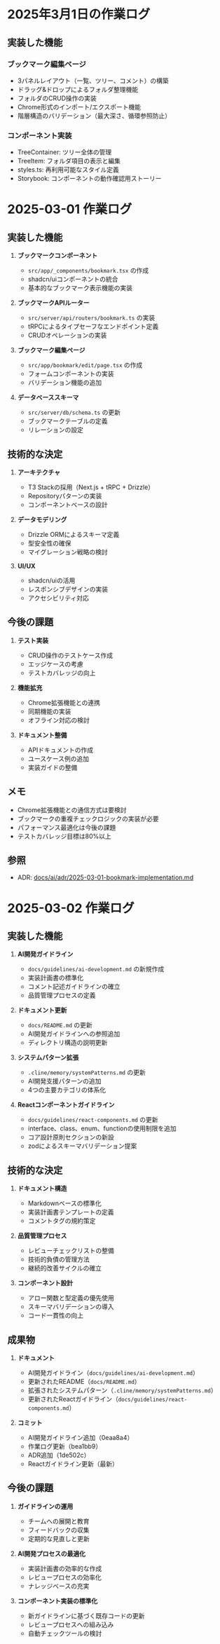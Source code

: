 # 2025年3月1日の作業ログ

## 実装した機能

### ブックマーク編集ページ
- 3パネルレイアウト（一覧、ツリー、コメント）の構築
- ドラッグ&ドロップによるフォルダ整理機能
- フォルダのCRUD操作の実装 
- Chrome形式のインポート/エクスポート機能
- 階層構造のバリデーション（最大深さ、循環参照防止）

### コンポーネント実装
- TreeContainer: ツリー全体の管理
- TreeItem: フォルダ項目の表示と編集
- styles.ts: 再利用可能なスタイル定義
- Storybook: コンポーネントの動作確認用ストーリー

# 2025-03-01 作業ログ

## 実装した機能

1. **ブックマークコンポーネント**

   - `src/app/_components/bookmark.tsx` の作成
   - shadcn/uiコンポーネントの統合
   - 基本的なブックマーク表示機能の実装

2. **ブックマークAPIルーター**

   - `src/server/api/routers/bookmark.ts` の実装
   - tRPCによるタイプセーフなエンドポイント定義
   - CRUDオペレーションの実装

3. **ブックマーク編集ページ**

   - `src/app/bookmark/edit/page.tsx` の作成
   - フォームコンポーネントの実装
   - バリデーション機能の追加

4. **データベーススキーマ**
   - `src/server/db/schema.ts` の更新
   - ブックマークテーブルの定義
   - リレーションの設定

## 技術的な決定

1. **アーキテクチャ**

   - T3 Stackの採用（Next.js + tRPC + Drizzle）
   - Repositoryパターンの実装
   - コンポーネントベースの設計

2. **データモデリング**

   - Drizzle ORMによるスキーマ定義
   - 型安全性の確保
   - マイグレーション戦略の検討

3. **UI/UX**
   - shadcn/uiの活用
   - レスポンシブデザインの実装
   - アクセシビリティ対応

## 今後の課題

1. **テスト実装**

   - CRUD操作のテストケース作成
   - エッジケースの考慮
   - テストカバレッジの向上

2. **機能拡充**

   - Chrome拡張機能との連携
   - 同期機能の実装
   - オフライン対応の検討

3. **ドキュメント整備**
   - APIドキュメントの作成
   - ユースケース例の追加
   - 実装ガイドの整備

## メモ

- Chrome拡張機能との通信方式は要検討
- ブックマークの重複チェックロジックの実装が必要
- パフォーマンス最適化は今後の課題
- テストカバレッジ目標は80%以上

## 参照

- ADR: [docs/ai/adr/2025-03-01-bookmark-implementation.md](../adr/2025-03-01-bookmark-implementation.md)

# 2025-03-02 作業ログ

## 実装した機能

1. **AI開発ガイドライン**

   - `docs/guidelines/ai-development.md` の新規作成
   - 実装計画書の標準化
   - コメント記述ガイドラインの確立
   - 品質管理プロセスの定義

2. **ドキュメント更新**

   - `docs/README.md` の更新
   - AI開発ガイドラインへの参照追加
   - ディレクトリ構造の説明更新

3. **システムパターン拡張**

   - `.cline/memory/systemPatterns.md` の更新
   - AI開発支援パターンの追加
   - 4つの主要カテゴリの体系化

4. **Reactコンポーネントガイドライン**
   - `docs/guidelines/react-components.md` の更新
   - interface、class、enum、functionの使用制限を追加
   - コア設計原則セクションの新設
   - zodによるスキーマバリデーション提案

## 技術的な決定

1. **ドキュメント構造**

   - Markdownベースの標準化
   - 実装計画書テンプレートの定義
   - コメントタグの規約策定

2. **品質管理プロセス**

   - レビューチェックリストの整備
   - 技術的負債の管理方法
   - 継続的改善サイクルの確立

3. **コンポーネント設計**
   - アロー関数と型定義の優先使用
   - スキーマバリデーションの導入
   - コード一貫性の向上

## 成果物

1. **ドキュメント**

   - AI開発ガイドライン（`docs/guidelines/ai-development.md`）
   - 更新されたREADME（`docs/README.md`）
   - 拡張されたシステムパターン（`.cline/memory/systemPatterns.md`）
   - 更新されたReactガイドライン（`docs/guidelines/react-components.md`）

2. **コミット**

   - AI開発ガイドライン追加（0eaa8a4）
   - 作業ログ更新（bea1bb9）
   - ADR追加（1de502c）
   - Reactガイドライン更新（最新）

## 今後の課題

1. **ガイドラインの運用**

   - チームへの展開と教育
   - フィードバックの収集
   - 定期的な見直しと更新

2. **AI開発プロセスの最適化**

   - 実装計画書の効率的な作成
   - レビュープロセスの効率化
   - ナレッジベースの充実

3. **コンポーネント実装の標準化**
   - 新ガイドラインに基づく既存コードの更新
   - レビュープロセスへの組み込み
   - 自動チェックツールの検討
